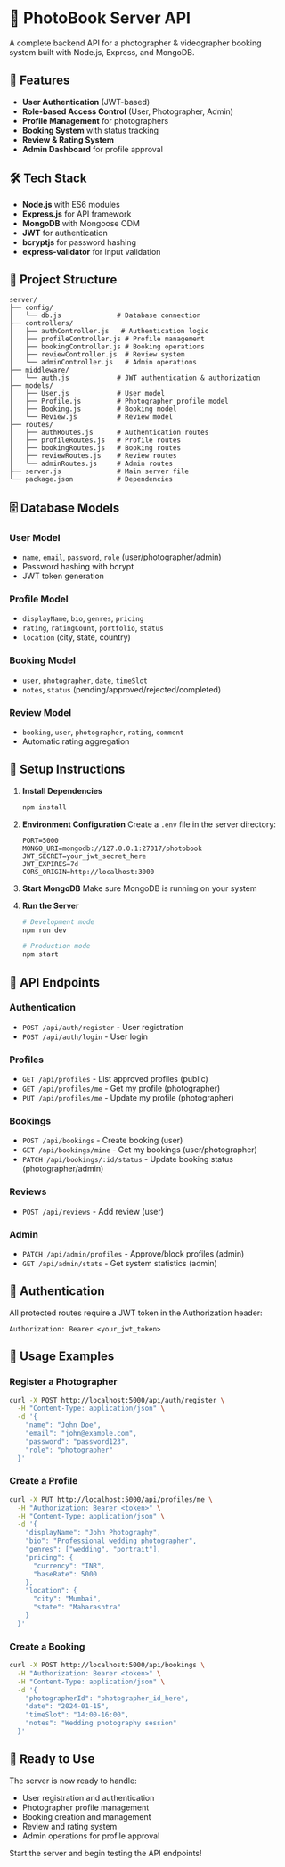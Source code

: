 # 📸 PhotoBook Server API

A complete backend API for a photographer & videographer booking system built with Node.js, Express, and MongoDB.

## 🚀 Features

- **User Authentication** (JWT-based)
- **Role-based Access Control** (User, Photographer, Admin)
- **Profile Management** for photographers
- **Booking System** with status tracking
- **Review & Rating System**
- **Admin Dashboard** for profile approval

## 🛠️ Tech Stack

- **Node.js** with ES6 modules
- **Express.js** for API framework
- **MongoDB** with Mongoose ODM
- **JWT** for authentication
- **bcryptjs** for password hashing
- **express-validator** for input validation

## 📁 Project Structure

```
server/
├── config/
│   └── db.js              # Database connection
├── controllers/
│   ├── authController.js   # Authentication logic
│   ├── profileController.js # Profile management
│   ├── bookingController.js # Booking operations
│   ├── reviewController.js  # Review system
│   └── adminController.js   # Admin operations
├── middleware/
│   └── auth.js            # JWT authentication & authorization
├── models/
│   ├── User.js            # User model
│   ├── Profile.js         # Photographer profile model
│   ├── Booking.js         # Booking model
│   └── Review.js          # Review model
├── routes/
│   ├── authRoutes.js      # Authentication routes
│   ├── profileRoutes.js   # Profile routes
│   ├── bookingRoutes.js   # Booking routes
│   ├── reviewRoutes.js    # Review routes
│   └── adminRoutes.js     # Admin routes
├── server.js              # Main server file
└── package.json           # Dependencies
```

## 🗄️ Database Models

### User Model
- `name`, `email`, `password`, `role` (user/photographer/admin)
- Password hashing with bcrypt
- JWT token generation

### Profile Model
- `displayName`, `bio`, `genres`, `pricing`
- `rating`, `ratingCount`, `portfolio`, `status`
- `location` (city, state, country)

### Booking Model
- `user`, `photographer`, `date`, `timeSlot`
- `notes`, `status` (pending/approved/rejected/completed)

### Review Model
- `booking`, `user`, `photographer`, `rating`, `comment`
- Automatic rating aggregation

## 🔧 Setup Instructions

1. **Install Dependencies**
   ```bash
   npm install
   ```

2. **Environment Configuration**
   Create a `.env` file in the server directory:
   ```
   PORT=5000
   MONGO_URI=mongodb://127.0.0.1:27017/photobook
   JWT_SECRET=your_jwt_secret_here
   JWT_EXPIRES=7d
   CORS_ORIGIN=http://localhost:3000
   ```

3. **Start MongoDB**
   Make sure MongoDB is running on your system

4. **Run the Server**
   ```bash
   # Development mode
   npm run dev
   
   # Production mode
   npm start
   ```

## 📡 API Endpoints

### Authentication
- `POST /api/auth/register` - User registration
- `POST /api/auth/login` - User login

### Profiles
- `GET /api/profiles` - List approved profiles (public)
- `GET /api/profiles/me` - Get my profile (photographer)
- `PUT /api/profiles/me` - Update my profile (photographer)

### Bookings
- `POST /api/bookings` - Create booking (user)
- `GET /api/bookings/mine` - Get my bookings (user/photographer)
- `PATCH /api/bookings/:id/status` - Update booking status (photographer/admin)

### Reviews
- `POST /api/reviews` - Add review (user)

### Admin
- `PATCH /api/admin/profiles` - Approve/block profiles (admin)
- `GET /api/admin/stats` - Get system statistics (admin)

## 🔐 Authentication

All protected routes require a JWT token in the Authorization header:
```
Authorization: Bearer <your_jwt_token>
```

## 🎯 Usage Examples

### Register a Photographer
```bash
curl -X POST http://localhost:5000/api/auth/register \
  -H "Content-Type: application/json" \
  -d '{
    "name": "John Doe",
    "email": "john@example.com",
    "password": "password123",
    "role": "photographer"
  }'
```

### Create a Profile
```bash
curl -X PUT http://localhost:5000/api/profiles/me \
  -H "Authorization: Bearer <token>" \
  -H "Content-Type: application/json" \
  -d '{
    "displayName": "John Photography",
    "bio": "Professional wedding photographer",
    "genres": ["wedding", "portrait"],
    "pricing": {
      "currency": "INR",
      "baseRate": 5000
    },
    "location": {
      "city": "Mumbai",
      "state": "Maharashtra"
    }
  }'
```

### Create a Booking
```bash
curl -X POST http://localhost:5000/api/bookings \
  -H "Authorization: Bearer <token>" \
  -H "Content-Type: application/json" \
  -d '{
    "photographerId": "photographer_id_here",
    "date": "2024-01-15",
    "timeSlot": "14:00-16:00",
    "notes": "Wedding photography session"
  }'
```

## 🚀 Ready to Use

The server is now ready to handle:
- User registration and authentication
- Photographer profile management
- Booking creation and management
- Review and rating system
- Admin operations for profile approval

Start the server and begin testing the API endpoints!
